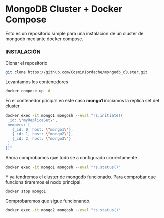 # MongoDB Cluster + Docker Compose
Esto es un repositorio simple para una instalacion de un cluster de mongodb mediante docker compose.

### INSTALACIÓN

Clonar el repositorio
```bash
git clone https://github.com/CosminIordache/mongodb_cluster.git
```

Levantamos los contenedores
```bash
docker compose up -d
```

En el contenedor pricipal en este caso <strong>mongo1</strong> iniciamos la replica set del cluster
```bash
docker exec -it mongo1 mongosh --eval "rs.initiate({
 _id: \"myReplicaSet\",
 members: [
   {_id: 0, host: \"mongo1\"},
   {_id: 1, host: \"mongo2\"},
   {_id: 2, host: \"mongo3\"}
 ]
})"
```

Ahora comprobamos que todo se a configurado correctamente 
```bash
docker exec -it mongo1 mongosh --eval "rs.status()"
```

Y ya tendremos el cluster de mongodb funcionado. Para comprobar que funciona tiraremos el nodo principal.
```bash
docker stop mongo1
```

Comprobaremos que sigue funcionando.
```bash
docker exec -it mongo2 mongosh --eval "rs.status()"
```
